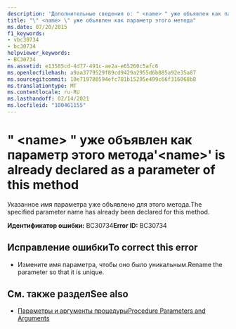 ```yaml
---
description: 'Дополнительные сведения о: " <name> " уже объявлен как параметр этого метода'
title: "\" <name> \" уже объявлен как параметр этого метода"
ms.date: 07/20/2015
f1_keywords:
- vbc30734
- bc30734
helpviewer_keywords:
- BC30734
ms.assetid: e13585cd-4d77-491c-ae2a-e65260c5afc6
ms.openlocfilehash: a9aa3779529f89cd9429a2955d6b885a92e35a87
ms.sourcegitcommit: 10e719780594efc781b15295e499c66f316068b8
ms.translationtype: MT
ms.contentlocale: ru-RU
ms.lasthandoff: 02/14/2021
ms.locfileid: "100461155"
---
```

# <a name="name-is-already-declared-as-a-parameter-of-this-method"></a><span data-ttu-id="82579-103">" \<name> " уже объявлен как параметр этого метода</span><span class="sxs-lookup"><span data-stu-id="82579-103">'\<name>' is already declared as a parameter of this method</span></span>

<span data-ttu-id="82579-104">Указанное имя параметра уже объявлено для этого метода.</span><span class="sxs-lookup"><span data-stu-id="82579-104">The specified parameter name has already been declared for this method.</span></span>  
  
 <span data-ttu-id="82579-105">**Идентификатор ошибки:** BC30734</span><span class="sxs-lookup"><span data-stu-id="82579-105">**Error ID:** BC30734</span></span>  
  
## <a name="to-correct-this-error"></a><span data-ttu-id="82579-106">Исправление ошибки</span><span class="sxs-lookup"><span data-stu-id="82579-106">To correct this error</span></span>  
  
- <span data-ttu-id="82579-107">Измените имя параметра, чтобы оно было уникальным.</span><span class="sxs-lookup"><span data-stu-id="82579-107">Rename the parameter so that it is unique.</span></span>  
  
## <a name="see-also"></a><span data-ttu-id="82579-108">См. также раздел</span><span class="sxs-lookup"><span data-stu-id="82579-108">See also</span></span>

- [<span data-ttu-id="82579-109">Параметры и аргументы процедуры</span><span class="sxs-lookup"><span data-stu-id="82579-109">Procedure Parameters and Arguments</span></span>](../programming-guide/language-features/procedures/procedure-parameters-and-arguments.md)
